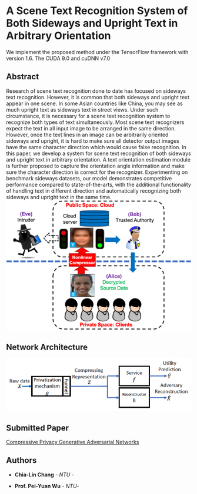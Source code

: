 # A Scene Text Recognition System of Both Sideways and Upright Text in Arbitrary Orientation
We implement the proposed method under the TensorFlow framework with version 1.6. The CUDA 9.0 and cuDNN v7.0
## **Abstract**
Research of scene text recognition done to date has focused on sideways text recognition. However, it is common that both sideways and upright text appear in one scene. In some Asian countries like China, you may see as much upright text as sideways text in street views. Under such circumstance, it is necessary for a scene text recognition system to recognize both types of text simultaneously. Most scene text recognizers expect the text in all input image to be arranged in the same direction. However, once the text lines in an image can be arbitrarily oriented sideways and upright, it is hard to make sure all detector output images have the same character direction which would cause false recognition. In this paper, we develop a system for scene text recognition of both sideways and upright text in arbitrary orientation. A text orientation estimation module is further proposed to capture the orientation angle information and make sure the character direction is correct for the recognizer. Experimenting on benchmark sideways datasets, our model demonstrates competitive performance compared to state-of-the-arts, with the additional functionality of handling text in different direction and automatically recognizing both sideways and upright text in the same time.
![image](https://github.com/R06942098/CPGAN/blob/master/final_tar.png)
## **Network Architecture**
![image](https://github.com/R06942098/CPGAN/blob/master/cpgan_fig.png)






## **Submitted Paper**
[Compressive Privacy Generative Adversarial Networks](https://drive.google.com/file/d/1KJiNZ9y59r3HLvsKfTqU1Oe85zGlFiMo/view?usp=sharing) 

## **Authors**

* **Chia-Lin Chang** - *NTU* - 

* **Prof. Pei-Yuan Wu** - *NTU*- 




